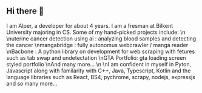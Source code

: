 ## Hi there 👋
I am Alper, a developer for about 4 years. I am a fresman at Bilkent University majoring in CS. Some of my hand-picked projects include:
\n
\nuterine cancer detection using ai : analyzing blood samples and detecting the cancer
\nmangabridge : fully autonomus webcrawler / manga reader
\nBacbone : A python library on development for web scraping with fetures such as tab swap and undetectation
\nGTA Portfolio: gta loading screen styled portfolio
\nAnd many more...
\n
\nI am confident in myself in Pyton, Javascript along with familarity with C++, Java, Typescript, Kotlin and the language libraries such as React, BS4, pychrome, scrapy, nodejs, expressjs and so many more...


<!--
**PlatinMavi/PlatinMavi** is a ✨ _special_ ✨ repository because its `README.md` (this file) appears on your GitHub profile.

Here are some ideas to get you started:

- 🔭 I’m currently working on ...
- 🌱 I’m currently learning ...
- 👯 I’m looking to collaborate on ...
- 🤔 I’m looking for help with ...
- 💬 Ask me about ...
- 📫 How to reach me: ...
- 😄 Pronouns: ...
- ⚡ Fun fact: ...
-->
